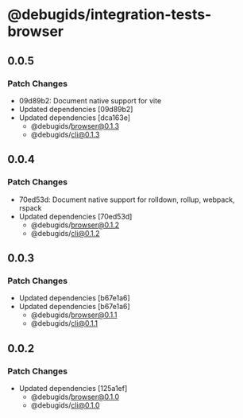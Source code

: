 # @debugids/integration-tests-browser

## 0.0.5

### Patch Changes

- 09d89b2: Document native support for vite
- Updated dependencies [09d89b2]
- Updated dependencies [dca163e]
  - @debugids/browser@0.1.3
  - @debugids/cli@0.1.3

## 0.0.4

### Patch Changes

- 70ed53d: Document native support for rolldown, rollup, webpack, rspack
- Updated dependencies [70ed53d]
  - @debugids/browser@0.1.2
  - @debugids/cli@0.1.2

## 0.0.3

### Patch Changes

- Updated dependencies [b67e1a6]
- Updated dependencies [b67e1a6]
  - @debugids/browser@0.1.1
  - @debugids/cli@0.1.1

## 0.0.2

### Patch Changes

- Updated dependencies [125a1ef]
  - @debugids/browser@0.1.0
  - @debugids/cli@0.1.0
